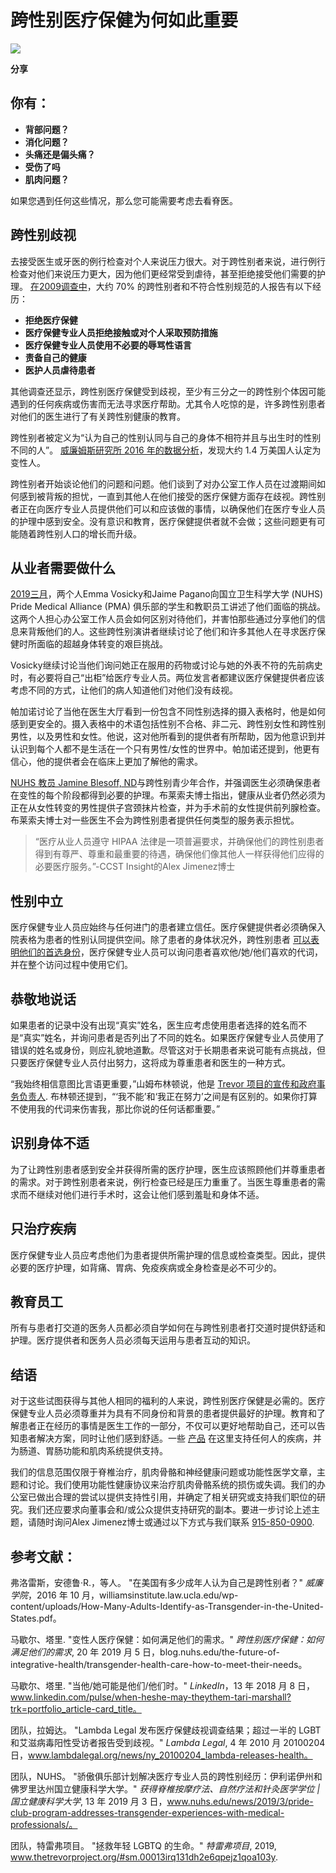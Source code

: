 # 跨性别医疗保健为何如此重要

![](https://b907749.smushcdn.com/907749/wp-content/uploads/2019/11/Transgender-Health-EDITIBLE-FILE.jpg?lossy=2&strip=1&webp=1)

**分享**

## 你有：

- **背部问题？**
- **消化问题？**
- **头痛还是偏头痛？**
- **受伤了吗**
- **肌肉问题？**

如果您遇到任何这些情况，那么您可能需要考虑去看脊医。

## 跨性别歧视

去接受医生或牙医的例行检查对个人来说压力很大。对于跨性别者来说，进行例行检查对他们来说压力更大，因为他们更经常受到虐待，甚至拒绝接受他们需要的护理。 [在2009调查中](https://www.lambdalegal.org/news/ny_20100204_lambda-releases-health)，大约 70% 的跨性别者和不符合性别规范的人报告有以下经历：

- **拒绝医疗保健**
- **医疗保健专业人员拒绝接触或对个人采取预防措施**
- **医疗保健专业人员使用不必要的辱骂性语言**
- **责备自己的健康**
- **医护人员虐待患者**

其他调查还显示，跨性别医疗保健受到歧视，至少有三分之一的跨性别个体因可能遇到的任何疾病或伤害而无法寻求医疗帮助。尤其令人吃惊的是，许多跨性别患者对他们的医生进行了有关跨性别健康的教育。

跨性别者被定义为“认为自己的性别认同与自己的身体不相符并且与出生时的性别不同的人”。 [威廉姆斯研究所 2016 年的数据分析](http://williamsinstitute.law.ucla.edu/wp-content/uploads/How-Many-Adults-Identify-as-Transgender-in-the-United-States.pdf)，发现大约 1.4 万美国人认定为变性人。

跨性别者开始谈论他们的问题和问题。他们谈到了对办公室工作人员在过渡期间如何感到被背叛的担忧，一直到其他人在他们接受的医疗保健方面存在歧视。跨性别者正在向医疗专业人员提供他们可以和应该做的事情，以确保他们在医疗专业人员的护理中感到安全。没有意识和教育，医疗保健提供者就不会做；这些问题更有可能随着跨性别人口的增长而升级。

## 从业者需要做什么

[2019三月](https://www.nuhs.edu/news/2019/3/pride-club-program-addresses-transgender-experiences-with-medical-professionals/)，两个人Emma Vosicky和Jaime Pagano向国立卫生科学大学 (NUHS) Pride Medical Alliance (PMA) 俱乐部的学生和教职员工讲述了他们面临的挑战。这两个人担心办公室工作人员会如何区别对待他们，并害怕那些通过分享他们的信息来背叛他们的人。这些跨性别演讲者继续讨论了他们和许多其他人在寻求医疗保健时所面临的超越身体转变的艰巨挑战。

Vosicky继续讨论当他们询问她正在服用的药物或讨论与她的外表不符的先前病史时，有必要将自己“出柜”给医疗专业人员。两位发言者都建议医疗保健提供者应该考虑不同的方式，让他们的病人知道他们对他们没有歧视。

帕加诺讨论了当他在医生大厅看到一份包含不同性别选择的摄入表格时，他是如何感到更安全的。摄入表格中的术语包括性别不合格、非二元、跨性别女性和跨性别男性，以及男性和女性。他说，这对他所看到的提供者有所帮助，因为他意识到并认识到每个人都不是生活在一个只有男性/女性的世界中。帕加诺还提到，他更有信心，他的提供者会在临床上更加了解他的需求。

[NUHS 教员 Jamine Blesoff, ND](https://blog.nuhs.edu/the-future-of-integrative-health/transgender-health-care-how-to-meet-their-needs)与跨性别青少年合作，并强调医生必须确保患者在变性的每个阶段都得到必要的护理。布莱索夫博士指出，健康从业者仍然必须为正在从女性转变的男性提供子宫颈抹片检查，并为手术前的女性提供前列腺检查。布莱索夫博士对一些医生不会为跨性别患者提供任何类型的服务表示担忧。

> “医疗从业人员遵守 HIPAA 法律是一项普遍要求，并确保他们的跨性别患者得到有尊严、尊重和最重要的待遇，确保他们像其他人一样获得他们应得的必要医疗服务。”-CCST Insight的Alex Jimenez博士

## 性别中立

医疗保健专业人员应始终与任何进门的患者建立信任。医疗保健提供者必须确保入院表格为患者的性别认同提供空间。除了患者的身体状况外，跨性别患者 [可以表明他们的首选身份](https://www.linkedin.com/pulse/when-heshe-may-theythem-tari-marshall?trk=portfolio_article-card_title)，医疗保健专业人员可以询问患者喜欢他/她/他们喜欢的代词，并在整个访问过程中使用它们。

## 恭敬地说话

如果患者的记录中没有出现“真实”姓名，医生应考虑使用患者选择的姓名而不是“真实”姓名，并询问患者是否列出了不同的姓名。如果医疗保健专业人员使用了错误的姓名或身份，则应礼貌地道歉。尽管这对于长期患者来说可能有点挑战，但只要医疗保健专业人员付出努力，这将成为尊重患者和医生的一种方式。

“我始终相信意图比言语更重要，”山姆布林顿说，他是 [Trevor 项目的宣传和政府事务负责人](https://www.thetrevorproject.org/#sm.00013irq131dh2e6qpejz1qoa103y). 布林顿还提到，“‘我不能’和‘我正在努力’之间是有区别的。如果你打算不使用我的代词来伤害我，那比你说的任何话都重要。”

## 识别身体不适

为了让跨性别患者感到安全并获得所需的医疗护理，医生应该照顾他们并尊重患者的需求。对于跨性别患者来说，例行检查已经是压力重重了。当医生尊重患者的需求而不继续对他们进行手术时，这会让他们感到羞耻和身体不适。

## 只治疗疾病

医疗保健专业人员应考虑他们为患者提供所需护理的信息或检查类型。因此，提供必要的医疗护理，如背痛、胃病、免疫疾病或全身检查是必不可少的。

## 教育员工

所有与患者打交道的医务人员都必须自学如何在与跨性别患者打交道时提供舒适和护理。医疗提供者和医务人员必须每天运用与患者互动的知识。

## 结语

对于这些试图获得与其他人相同的福利的人来说，跨性别医疗保健是必需的。医疗保健专业人员必须尊重并为具有不同身份和背景的患者提供最好的护理。教育和了解患者正在经历的事情是医生工作的一部分，不仅可以更好地帮助自己，还可以告知患者解决方案，同时让他们感到舒适。一些 [产品](https://www.apexenergetics.com/clearvite-cla) 在这里支持任何人的疾病，并为肠道、胃肠功能和肌肉系统提供支持。

我们的信息范围仅限于脊椎治疗，肌肉骨骼和神经健康问题或功能性医学文章，主题和讨论。我们使用功能性健康协议来治疗肌肉骨骼系统的损伤或失调。我们的办公室已做出合理的尝试以提供支持性引用，并确定了相关研究或支持我们职位的研究。我们还应要求向董事会和/或公众提供支持研究的副本。要进一步讨论上述主题，请随时询问Alex Jimenez博士或通过以下方式与我们联系 [915-850-0900](tel:9158500900).

## 参考文献：

弗洛雷斯，安德鲁·R.，等人。 "在美国有多少成年人认为自己是跨性别者？" _威廉学院_，2016 年 10 月，williamsinstitute.law.ucla.edu/wp-content/uploads/How-Many-Adults-Identify-as-Transgender-in-the-United-States.pdf。

马歇尔、塔里. "变性人医疗保健：如何满足他们的需求。" _跨性别医疗保健：如何满足他们的需求_, 20 年 2019 月 5 日，blog.nuhs.edu/the-future-of-integrative-health/transgender-health-care-how-to-meet-their-needs。

马歇尔、塔里. "当他/她可能是他们/他们时。" _LinkedIn_，13 年 2018 月 8 日，www.linkedin.com/pulse/when-heshe-may-theythem-tari-marshall?trk=portfolio_article-card_title。

团队，拉姆达。 "Lambda Legal 发布医疗保健歧视调查结果；超过一半的 LGBT 和艾滋病毒阳性受访者报告受到歧视。" _Lambda Legal_, 4 年 2010 月 20100204 日，www.lambdalegal.org/news/ny_20100204_lambda-releases-health。

团队，NUHS。 "骄傲俱乐部计划解决医疗专业人员的跨性别经历：伊利诺伊州和佛罗里达州国立健康科学大学。" _获得脊椎按摩疗法、自然疗法和针灸医学学位 | 国立健康科学大学_, 13 年 2019 月 3 日，www.nuhs.edu/news/2019/3/pride-club-program-addresses-transgender-experiences-with-medical-professionals/。

团队，特雷弗项目。 "拯救年轻 LGBTQ 的生命。" _特雷弗项目_, 2019, www.thetrevorproject.org/#sm.00013irq131dh2e6qpejz1qoa103y.